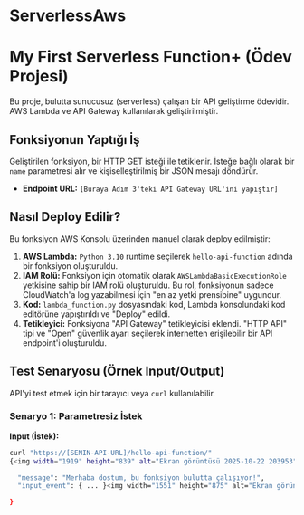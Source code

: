 # ServerlessAws
# My First Serverless Function+ (Ödev Projesi)

Bu proje, bulutta sunucusuz (serverless) çalışan bir API geliştirme ödevidir.
AWS Lambda ve API Gateway kullanılarak geliştirilmiştir.

##  Fonksiyonun Yaptığı İş

Geliştirilen fonksiyon, bir HTTP GET isteği ile tetiklenir.
İsteğe bağlı olarak bir `name` parametresi alır ve kişiselleştirilmiş bir JSON mesajı döndürür.

* **Endpoint URL:** `[Buraya Adım 3'teki API Gateway URL'ini yapıştır]`

## Nasıl Deploy Edilir?

Bu fonksiyon AWS Konsolu üzerinden manuel olarak deploy edilmiştir:
1.  **AWS Lambda:** `Python 3.10` runtime seçilerek `hello-api-function` adında bir fonksiyon oluşturuldu.
2.  **IAM Rolü:** Fonksiyon için otomatik olarak `AWSLambdaBasicExecutionRole` yetkisine sahip bir IAM rolü oluşturuldu. Bu rol, fonksiyonun sadece CloudWatch'a log yazabilmesi için "en az yetki prensibine" uygundur.
3.  **Kod:** `lambda_function.py` dosyasındaki kod, Lambda konsolundaki kod editörüne yapıştırıldı ve "Deploy" edildi.
4.  **Tetikleyici:** Fonksiyona "API Gateway" tetikleyicisi eklendi. "HTTP API" tipi ve "Open" güvenlik ayarı seçilerek internetten erişilebilir bir API endpoint'i oluşturuldu.

##  Test Senaryosu (Örnek Input/Output)

API'yi test etmek için bir tarayıcı veya `curl` kullanılabilir.

### Senaryo 1: Parametresiz İstek

**Input (İstek):**
```bash
curl "https://[SENIN-API-URL]/hello-api-function/"
{<img width="1919" height="839" alt="Ekran görüntüsü 2025-10-22 203953" src="https://github.com/user-attachments/assets/5de5ad25-b532-4da0-ab6d-368c9c29d43f" />

  "message": "Merhaba dostum, bu fonksiyon bulutta çalışıyor!",
  "input_event": { ... }<img width="1551" height="875" alt="Ekran görüntüsü 2025-10-22 203913" src="https://github.com/user-attachments/assets/6d0aad82-f238-4cea-b67e-6a43fcf97b98" />

}
